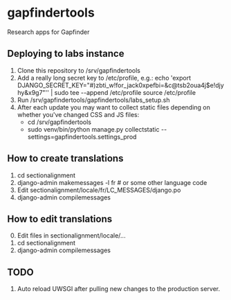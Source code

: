 # gapfindertools
Research apps for Gapfinder

## Deploying to labs instance
1. Clone this repository to /srv/gapfindertools
2. Add a really long secret key to /etc/profile, e.g.:
   echo 'export DJANGO_SECRET_KEY="#)zbti_w!for_jack0xpefbi=&c@tsb2oua4j$e!djyhy&x9g7"'' | sudo tee --append /etc/profile
   source /etc/profile
3. Run /srv/gapfindertools/gapfindertools/labs_setup.sh
4. After each update you may want to collect static files depending on
   whether you've changed CSS and JS files:
   - cd /srv/gapfindertools
   - sudo venv/bin/python manage.py collectstatic --settings=gapfindertools.settings_prod

## How to create translations
1. cd sectionalignment
2. django-admin makemessages -l fr  # or some other language code
3. Edit sectionalignment/locale/fr/LC_MESSAGES/django.po
4. django-admin compilemessages

## How to edit translations
0. Edit files in sectionalignment/locale/...
1. cd sectionalignment
2. django-admin compilemessages

## TODO
1. Auto reload UWSGI after pulling new changes to the production server.
